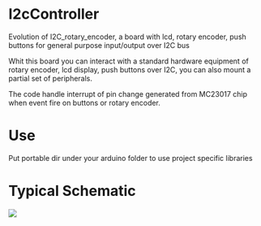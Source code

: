 # I2cController
Evolution of I2C_rotary_encoder, a board with lcd, rotary encoder, push buttons for general purpose input/output over I2C bus

Whit this board you can interact with a standard hardware equipment of rotary encoder, lcd display, push buttons over I2C, you can 
also mount a partial set of peripherals.

The code handle interrupt of pin change generated from MC23017 chip when event fire on buttons or rotary encoder.

# Use
Put portable dir under your arduino folder to use project specific libraries

# Typical Schematic


<img src=https://rawgit.com/raspibo/I2cController/master/kicad/plot/I2cController.svg>
